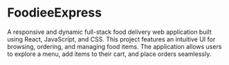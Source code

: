 # FoodieeExpress
A responsive and dynamic full-stack food delivery web application built using React, JavaScript, and CSS. This project features an intuitive UI for browsing, ordering, and managing food items. The application allows users to explore a menu, add items to their cart, and place orders seamlessly.
